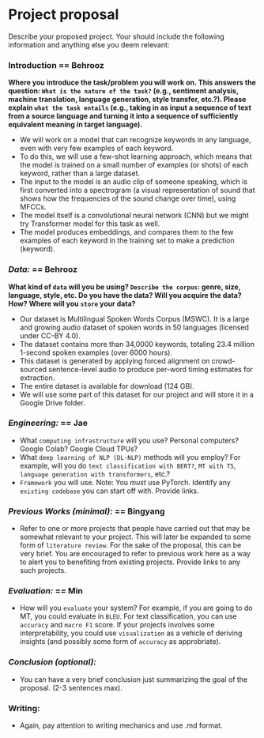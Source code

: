 # Project proposal


Describe your proposed project. Your should include the following information and anything else you deem relevant:


### Introduction == Behrooz

__Where you introduce the task/problem you will work on. This answers the question: ``What is the nature of the task?`` (e.g., sentiment analysis, machine translation, language generation, style transfer, etc.?). Please explain ``what the task entails`` (e.g., taking in as input a sequence of text from a source language and turning it into a sequence of sufficiently equivalent meaning in target language).__

- We will work on a model that can recognize keywords in any language, even with very few examples of each keyword.
- To do this, we will use a few-shot learning approach, which means that the model is trained on a small number of examples (or shots) of each keyword, rather than a large dataset.
- The input to the model is an audio clip of someone speaking, which is first converted into a spectrogram (a visual representation of sound that shows how the frequencies of the sound change over time), using MFCCs.
- The model itself is a convolutional neural network (CNN) but we might try Transformer model for this task as well.
- The model produces embeddings, and compares them to the few examples of each keyword in the training set to make a prediction (keyword).

### *Data:* == Behrooz

__What kind of ``data`` will you be using? ``Describe the corpus``: genre, size, language, style, etc. Do you have the data? Will you acquire the data? How? Where will you ``store`` your data?__

- Our dataset is Multilingual Spoken Words Corpus (MSWC). It is a large and growing audio dataset of spoken words in 50 languages (licensed under CC-BY 4.0).
- The dataset contains more than 34,0000 keywords, totaling 23.4 million 1-second spoken examples (over 6000 hours).
- This dataset is generated by applying forced alignment on crowd-sourced sentence-level audio to produce per-word timing estimates for extraction.
- The entire dataset is available for download (124 GB).
- We will use some part of this dataset for our project and will store it in a Google Drive folder.


### *Engineering:* == Jae 

- What ``computing infrastructure`` will you use? Personal computers? Google Colab? Google Cloud TPUs?
- What ``deep learning of NLP (DL-NLP)`` methods will you employ? For example, will you do ``text classification with BERT?``, ``MT with T5``, ``language generation with transformers``, etc.? 
- ``Framework`` you will use. Note: You *must* use PyTorch. Identify any ``existing codebase`` you can start off with. Provide links.


### *Previous Works (minimal):* == Bingyang
- Refer to one or more projects that people have carried out that may be somewhat relevant to your project. This will later be expanded to some form of ``literature review``. For the sake of the proposal, this can be very brief. You are encouraged to refer to previous work here as a way to alert you to benefiting from existing projects. Provide links to any such projects.


### *Evaluation:* == Min 
- How will you ``evaluate`` your system? For example, if you are going to do MT, you could evaluate in ``BLEU``. For text classification, you can use ``accuracy`` and ``macro F1`` score. If your projects involves some interpretability, you could use ``visualization`` as a vehicle of deriving insights (and possibly some form of ``accuracy`` as approbriate).
### *Conclusion (optional):*
- You can have a very brief conclusion just summarizing the goal of the proposal. (2-3 sentences max).

### Writing:
* Again, pay attention to writing mechanics and use .md format.
